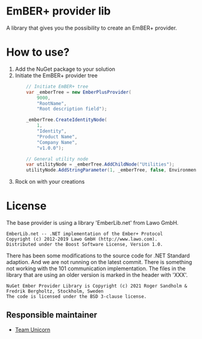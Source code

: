 # EmBER+ provider lib
A library that gives you the possibility to create an EmBER+ provider.

# How to use?
1. Add the NuGet package to your solution
2. Initiate the EmBER+ provider tree
    ```csharp
        // Initiate EmBER+ tree
        var _emberTree = new EmberPlusProvider(
            9000,
            "RootName",
            "Root description field");

        _emberTree.CreateIdentityNode(
            1,
            "Identity",
            "Product Name",
            "Company Name",
            "v1.0.0");

        // General utility node
        var utilityNode = _emberTree.AddChildNode("Utilities");
        utilityNode.AddStringParameter(1, _emberTree, false, Environment.MachineName);

    ```
3. Rock on with your creations

License
=======
The base provider is using a library 'EmberLib.net' from Lawo GmbH.
```
EmberLib.net -- .NET implementation of the Ember+ Protocol
Copyright (c) 2012-2019 Lawo GmbH (http://www.lawo.com).
Distributed under the Boost Software License, Version 1.0.
```
There has been some modifications to the source code for .NET Standard adaption.
And we are not running on the latest commit. There is something not working with the
101 communication implementation. The files in the library that are using an
older version is marked in the header with 'XXX'.

```
NuGet Ember Provider Library is Copyright (c) 2021 Roger Sandholm & Fredrik Bergholtz, Stockholm, Sweden
The code is licensed under the BSD 3-clause license.
```

## Responsible maintainer
- [Team Unicorn](mailto:teamunicorn@sr.se)
